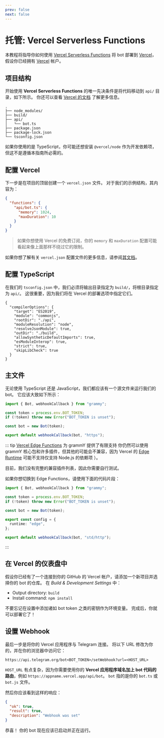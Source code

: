 ```yaml
---
prev: false
next: false
---
```


# 托管: Vercel Serverless Functions

本教程将指导你如何使用
[Vercel Serverless Functions](https://vercel.com/docs/functions) 将 bot 部署到
[Vercel](https://vercel.com/)，假设你已经拥有 [Vercel](https://vercel.com)
帐户。

## 项目结构

开始使用 **Vercel Serverless Functions** 的唯一先决条件是将代码移动到 `api/`
目录，如下所示。 你还可以查看
[Vercel 的文档](https://vercel.com/docs/functions/quickstart) 了解更多信息。

```asciiart:no-line-numbers
.
├── node_modules/
├── build/
├── api/
│   └── bot.ts
├── package.json
├── package-lock.json
└── tsconfig.json
```

如果你使用的是 TypeScript，你可能还想安装 `@vercel/node`
作为开发依赖项，但这不是遵循本指南所必需的。

## 配置 Vercel

下一步是在项目的顶层创建一个 `vercel.json` 文件。 对于我们的示例结构，其内容为：

```json
{
  "functions": {
    "api/bot.ts": {
      "memory": 1024,
      "maxDuration": 10
    }
  }
}
```

> 如果你想使用 Vercel 的免费订阅，你的 `memory` 和 `maxDuration`
> 配置可能看起来像上面那样不绕过它的限制。

如果你想了解有关 `vercel.json`
配置文件的更多信息，请参阅[其文档](https://vercel.com/docs/projects/project-configuration)。

## 配置 TypeScript

在我们的 `tsconfig.json` 中，我们必须将输出目录指定为 `build/`，将根目录指定为
`api/`。 这很重要，因为我们将在 Vercel 的部署选项中指定它们。

```json{5,8}
{
  "compilerOptions": {
    "target": "ES2019",
    "module": "commonjs",
    "rootDir": "./api",
    "moduleResolution": "node",
    "resolveJsonModule": true,
    "outDir": "./build",
    "allowSyntheticDefaultImports": true,
    "esModuleInterop": true,
    "strict": true,
    "skipLibCheck": true
  }
}
```

## 主文件

无论使用 TypeScript 还是 JavaScript，我们都应该有一个源文件来运行我们的 bot。
它应该大致如下所示：

```ts
import { Bot, webhookCallback } from "grammy";

const token = process.env.BOT_TOKEN;
if (!token) throw new Error("BOT_TOKEN is unset");

const bot = new Bot(token);

export default webhookCallback(bot, "https");
```

::: tip [Vercel Edge Functions](https://vercel.com/docs/functions) 为 grammY
提供了有限支持 你仍然可以使用 grammY
核心包和许多插件，但其他的可能会不兼容，因为 Vercel 的
[Edge Runtime](https://edge-runtime.vercel.app) 可能不支持仅支持 Node.js
的依赖项 ）。

目前，我们没有完整的兼容插件列表，因此你需要自行测试。

如果你想切换到 Edge Functions，请使用下面的代码片段：

```ts
import { Bot, webhookCallback } from "grammy";

const token = process.env.BOT_TOKEN;
if (!token) throw new Error("BOT_TOKEN is unset");

const bot = new Bot(token);

export const config = {
  runtime: "edge",
};

export default webhookCallback(bot, "std/http");
```

:::

## 在 Vercel 的仪表盘中

假设你已经有了一个连接到你的 GitHub 的 Vercel 帐户，请添加一个新项目并选择你的
bot 的仓库。 在 _Build & Development Settings_ 中：

- Output directory: `build`
- Install command: `npm install`

不要忘记在设置中添加诸如 bot token 之类的密钥作为环境变量。
完成后，你就可以部署它了！

## 设置 Webhook

最后一步是将你的 Vercel 应用程序与 Telegram 连接。 将以下 URL
修改为你的，并在你的浏览器中访问它：

```text
https://api.telegram.org/bot<BOT_TOKEN>/setWebhook?url=<HOST_URL>
```

`HOST_URL` 有点复杂，因为你需要使用你的 **Vercel 应用程序域名加上 bot
代码的路由**，例如 `https://appname.vercel.app/api/bot`。 `bot` 指的是你的
`bot.ts` 或 `bot.js` 文件。

然后你应该看到这样的响应：

```json
{
  "ok": true,
  "result": true,
  "description": "Webhook was set"
}
```

恭喜！ 你的 bot 现在应该已启动并正在运行。

